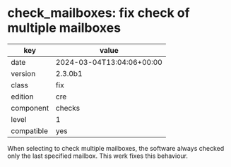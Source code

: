 [//]: # (werk v2)
# check_mailboxes: fix check of multiple mailboxes

key        | value
---------- | ---
date       | 2024-03-04T13:04:06+00:00
version    | 2.3.0b1
class      | fix
edition    | cre
component  | checks
level      | 1
compatible | yes

When selecting to check multiple mailboxes, the software always checked only the last specified mailbox.
This werk fixes this behaviour.
